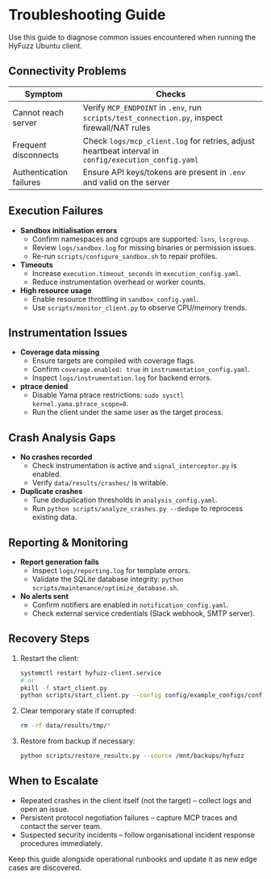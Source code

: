 # Troubleshooting Guide

Use this guide to diagnose common issues encountered when running the HyFuzz Ubuntu client.

## Connectivity Problems

| Symptom | Checks |
|---------|--------|
| Cannot reach server | Verify `MCP_ENDPOINT` in `.env`, run `scripts/test_connection.py`, inspect firewall/NAT rules |
| Frequent disconnects | Check `logs/mcp_client.log` for retries, adjust heartbeat interval in `config/execution_config.yaml` |
| Authentication failures | Ensure API keys/tokens are present in `.env` and valid on the server |

## Execution Failures

- **Sandbox initialisation errors**
  - Confirm namespaces and cgroups are supported: `lsns`, `lscgroup`.
  - Review `logs/sandbox.log` for missing binaries or permission issues.
  - Re-run `scripts/configure_sandbox.sh` to repair profiles.
- **Timeouts**
  - Increase `execution.timeout_seconds` in `execution_config.yaml`.
  - Reduce instrumentation overhead or worker counts.
- **High resource usage**
  - Enable resource throttling in `sandbox_config.yaml`.
  - Use `scripts/monitor_client.py` to observe CPU/memory trends.

## Instrumentation Issues

- **Coverage data missing**
  - Ensure targets are compiled with coverage flags.
  - Confirm `coverage.enabled: true` in `instrumentation_config.yaml`.
  - Inspect `logs/instrumentation.log` for backend errors.
- **ptrace denied**
  - Disable Yama ptrace restrictions: `sudo sysctl kernel.yama.ptrace_scope=0`.
  - Run the client under the same user as the target process.

## Crash Analysis Gaps

- **No crashes recorded**
  - Check instrumentation is active and `signal_interceptor.py` is enabled.
  - Verify `data/results/crashes/` is writable.
- **Duplicate crashes**
  - Tune deduplication thresholds in `analysis_config.yaml`.
  - Run `python scripts/analyze_crashes.py --dedupe` to reprocess existing data.

## Reporting & Monitoring

- **Report generation fails**
  - Inspect `logs/reporting.log` for template errors.
  - Validate the SQLite database integrity: `python scripts/maintenance/optimize_database.sh`.
- **No alerts sent**
  - Confirm notifiers are enabled in `notification_config.yaml`.
  - Check external service credentials (Slack webhook, SMTP server).

## Recovery Steps

1. Restart the client:
   ```bash
   systemctl restart hyfuzz-client.service
   # or
   pkill -f start_client.py
   python scripts/start_client.py --config config/example_configs/config_dev.yaml
   ```
2. Clear temporary state if corrupted:
   ```bash
   rm -rf data/results/tmp/*
   ```
3. Restore from backup if necessary:
   ```bash
   python scripts/restore_results.py --source /mnt/backups/hyfuzz
   ```

## When to Escalate

- Repeated crashes in the client itself (not the target) – collect logs and open an issue.
- Persistent protocol negotiation failures – capture MCP traces and contact the server team.
- Suspected security incidents – follow organisational incident response procedures immediately.

Keep this guide alongside operational runbooks and update it as new edge cases are discovered.

